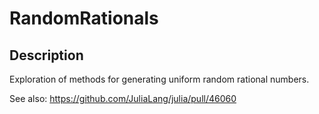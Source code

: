 # RandomRationals

## Description
Exploration of methods for generating uniform random rational numbers.

See also: https://github.com/JuliaLang/julia/pull/46060
